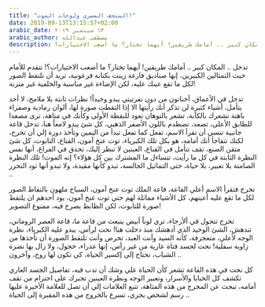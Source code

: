 ```yaml
---
title: "المتحف المصري ولوحات الموت!"
date: 2019-09-13T13:15:57+02:00
arabic_date: ١٣ سبتمبر ٢٠١٩
arabic_author: مصطفى عبدالله
description: تدخل .. المكان كبير .. أمامك طريقين! أيهما تختار؟ ما أصعب الاختيارات؟!
---
```


تدخل .. المكان كبير .. أمامك طريقين! أيهما تختار؟ ما أصعب الاختيارات؟! تتقدم للأمام حيث التمثالين الكبيرين، إنها صناديق فارغة زينت بكتابة فرعونية، تريد أن تلتقط الصور لكل ما تقع عينك عليه، لكن الإضاءة غير مناسبة والخلفية غير متزنة!

تدخل في الأعماق، أخناتون من دون نفرتيتي يبدو وحيداً! نظرات ثابتة بلا ملامح، لا أحد يتأمل، أشياء كثيرة لن تذكر أنك رأيتها الا إذا التقطت صورة لها، ألوان رمادية وصفراء باهتة تشعرك بالكآبة، تشعر بالتوهان تعود للنقطة الأولى وكأنك في متاهة، ترى مصعدا للطابق الأعلى، تصعد، تصطدم باللون الأصفر الذهبي، كل شئ يبدو لامعاً هنا، تدخل قاعة جانبية تنسى أن تقرأ الاسم، تفعل كما تفعل تبدأ من اليمين وتأخذ دورة إلي أن تخرج، لكنك تتفاجأ أنك أمامه، هو بكل تلك الكبرياء، توت عنخ آمون، القناع، التابوت، كل شئ متقن الصنع، تقف تتأمل في القناع، العينين لا تنظر إليك، تحدق في الفراغ، أنها نفس النظرة الثابتة في كل ما رأيت، تتساءل ما المشترك بين كل هؤلاء؟ إنه الموت! تلك النظرة الصامتة بلا تعبير، بلا حياة، حتى التماثيل الجالسة، تبدو كأنها مقيدة، ولا تبدو أنها تود التحرر ..

تخرج فتقرأ الاسم أعلي القاعة، قاعة الملك توت عنخ آمون، السياح ملهون بالتقاط الصور لكل ما تقع عليه أعينهم، كل الأشياء مماثلة لهم حتي توت عنخ آمون، يود أحدهم ان يلتقط صورة للتابوت، لكن الظابط يصرخ فيه، ممنوع التصوير!

تخرج تتجول في ألأرجاء، تري لوناً أبيض ينبعث من قاعة ما، قاعة العصر الروماني، تندهش، الشئ الوحيد الذي أدهشك منذ دخلت هنا! نحت لرأس، يبدو عليه الكبرياء، نظرة الوجه لأعلي، متعجرفة، كأنه السيد وأنت العبد، تحرص وأنت تلتقط الصورة أن تأخذها من زاوية سفلية! نحت لجسد فتاة عارية من غير رأس، إنها عذراء، خجول، ولا زال بها نضرة الشباب، تحتاج إلي إكسير الحياة، كي تكون لها روح، وآخرون ..

كل نحت في هذه القاعة تشعر كأن الحياة علي وشك أن تدب فيه، تفاصيل الجسد العاري تكشف كل الخبايا والأسرار، وتعبير الوجه ونظرة العينين تجبرك علي احترام من تقف أمامه، تبحث عن المخرج من هذه المتاهة، تتبع العلامات إلي أن تصل للعلامة الأخيرة عليها رسم لشخص يجري، تسرع بالخروج من هذه المقبرة إلى الحياة ..
